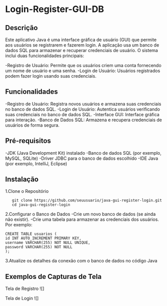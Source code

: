 # Login-Register-GUI-DB

## Descrição
Este aplicativo Java é uma interface gráfica de usuário (GUI) que permite aos usuários se registrarem e fazerem login. A aplicação usa um banco de dados SQL para armazenar e recuperar credenciais de usuário. O sistema inclui duas funcionalidades principais:

-Registro de Usuário: Permite que os usuários criem uma conta fornecendo um nome de usuário e uma senha.
-Login de Usuário: Usuários registrados podem fazer login usando suas credenciais.

## Funcionalidades
-Registro de Usuário: Registra novos usuários e armazena suas credenciais no banco de dados SQL.
-Login de Usuário: Autentica usuários verificando suas credenciais no banco de dados SQL.
-Interface GUI: Interface gráfica para interação.
-Banco de Dados SQL: Armazena e recupera credenciais de usuários de forma segura.

## Pré-requisitos
-JDK (Java Development Kit) instalado
-Banco de dados SQL (por exemplo, MySQL, SQLite)
-Driver JDBC para o banco de dados escolhido
-IDE Java (por exemplo, IntelliJ, Eclipse)

## Instalação
 1.Clone o Repositório 
 ```
    git clone https://github.com/seuusuario/java-gui-register-login.git
    cd java-gui-register-login
```
  2.Configurar o Banco de Dados
    -Crie um novo banco de dados (se ainda não existir).
    -Crie uma tabela para armazenar as credenciais dos usuários. Por exemplo:
    
    CREATE TABLE usuarios (
    id INT AUTO_INCREMENT PRIMARY KEY,
    username VARCHAR(255) NOT NULL UNIQUE,
    password VARCHAR(255) NOT NULL
    );

  3.Atualize os detalhes da conexão com o banco de dados no código Java

## Exemplos de Capturas de Tela
Tela de Registro
![]

Tela de Login
![]

  
